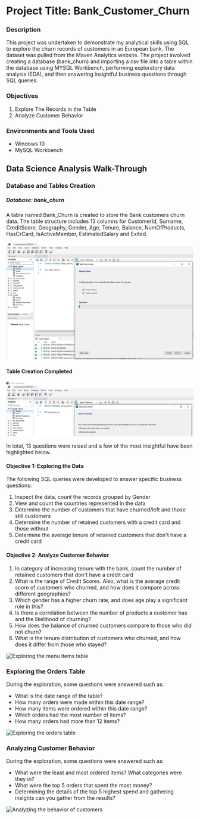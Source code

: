 # Project Title: Bank_Customer_Churn

### Description

This project was undertaken to demonstrate my analytical skills using SQL to explore the churn records of customers in an European bank. The dataset was pulled from the Maven Analytics website. The project involved creating a database (bank_churn) and importing a csv file into a table within the database using MYSQL Workbench, performing exploratory data analysis (EDA), and then answering insightful business questions through SQL queries. 

### Objectives
1.	Explore The Records in the Table
2.	Analyze Customer Behavior

### Environments and Tools Used
- Windows 10
- MySQL Workbench

## Data Science Analysis Walk-Through

### Database and Tables Creation
##### Database: bank_churn

A table named Bank_Churn is created to store the Bank customers churn data. The table structure includes 13 columns for CustomerId, Surname, CreditScore, Geography, Gender, Age, Tenure, Balance, NumOfProducts, HasCrCard, IsActiveMember,  EstimatedSalary and Exited.

![Importing the CSV File into MySQL Workbench](pic_01.JPG)

#### Table Creation Completed
![Bank Churn Table Completed](pic_02.JPG)

In total, 13 questions were raised and a few of the most insightful have been highlighted below. 

#### Objective 1: Exploring the Data
The following SQL queries were developed to answer specific business questions:
1. Inspect the data, count the records grouped by Gender
2. View and count the countries represented in the data
3. Determine the number of customers that have churned/left and those still customers
4. Determine the number of retained customers with a credit card and those without
5. Determine the average tenure of retained customers that don't have a credit card

#### Objective 2: Analyze Customer Behavior

1. In category of increasing tenure with the bank, count the number of retained customers that don't have a credit card
2. What is the range of Credit Scores. Also, what is the average credit score of customers who churned, and how does it compare across different geographies?
3. Which gender has a higher churn rate, and does age play a significant role in this?
4. Is there a correlation between the number of products a customer has and the likelihood of churning?
5. How does the balance of churned customers compare to those who did not churn?
6. What is the tenure distribution of customers who churned, and how does it differ from those who stayed?

![Exploring the menu items table](pjc_02_02.JPG)

### Exploring the Orders Table
During the exploration, some questions were answered such as:

- What is the date range of the table?
- How many orders were made within this date range?
- How many items were ordered within this date range?
- Which orders had the most number of items?
- How many orders had more than 12 items?


![Exploring the orders table](pjc_02_03.JPG)

### Analyzing Customer Behavior
During the exploration, some questions were answered such as:
- What were the least and most ordered items? What categories were they in?
- What were the top 5 orders that spent the most money?
- Determining the details of the top 5 highest spend and gathering insights can you gather from the results?

![Analyzing the behavior of customers](pjc_02_04.JPG)
